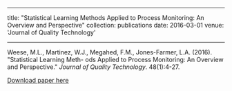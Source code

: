
---
title: "Statistical Learning Methods Applied to Process Monitoring: An Overview and Perspective"
collection: publications
date: 2016-03-01
venue: 'Journal of Quality Technology'


---
Weese, M.L., Martinez, W.J., Megahed, F.M., Jones-Farmer, L.A. (2016). &quot;Statistical Learning Meth-
ods Applied to Process Monitoring: An Overview and Perspective.&quot; <i>Journal of Quality Technology</i>. 48(1):4-27. 


[Download paper here](https://journals.sagepub.com/doi/pdf/10.1177/1094428116672002)
